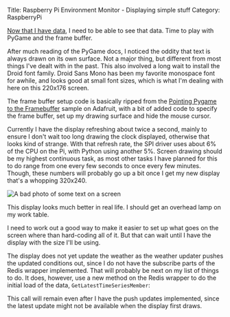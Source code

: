 Title: Raspberry Pi Environment Monitor - Displaying simple stuff
Category: RaspberryPi

[Now that I have data]({filename}raspberry-pi-enviornment-monitor-forecast.io-integration.md), I
need to be able to see that data. Time to play with PyGame and the frame buffer.

After much reading of the PyGame docs, I noticed the oddity that text is always drawn on its
own surface. Not a major thing, but different from most things I've dealt with in the past.
This also involved a long wait to install the Droid font family. Droid Sans Mono has been
my favorite monospace font for awhile, and looks good at small font sizes, which is what I'm
dealing with here on this 220x176 screen.

<script src="https://gist.github.com/msieker/2f85e4af22cbc262e51b.js"></script>

The frame buffer setup code is basically ripped from the 
[Pointing Pygame to the Framebuffer](https://learn.adafruit.com/pi-video-output-using-pygame/pointing-pygame-to-the-framebuffer)
sample on Adafruit, with a bit of added code to specify the frame buffer, set up my drawing
surface and hide the mouse cursor.

Currently I have the display refreshing about twice a second, mainly to ensure I don't wait
too long drawing the clock displayed, otherwise that looks kind of strange. With that refresh
rate, the SPI driver uses about 6% of the CPU on the Pi, with Python using another 5%. Screen
drawing should be my highest continuous task, as most other tasks I have planned for this to
do range from one every few seconds to once every few minutes. Though, these numbers will
probably go up a bit once I get my new display that's a whopping 320x240.

![A bad photo of some text on a screen]({filename}media\pi-env-mon-intro\simpledisplay.jpg)

This display looks much better in real life. I should get an overhead lamp on my work table.

I need to work out a good way to make it easier to set up what goes on the screen where than
hard-coding all of it. But that can wait until I have the display with the size I'll be using.

The display does not yet update the weather as the weather updater pushes the updated conditions
out, since I do not have the subscribe parts of the Redis wrapper implemented. That will probably
be next on my list of things to do. It does, however, use a new method on the Redis wrapper
to do the initial load of the data, `GetLatestTimeSeriesMember`:

<script src="https://gist.github.com/msieker/e9954fad7464e72cd7f5.js"></script>

This call will remain even after I have the push updates implemented, since the latest update
might not be available when the display first draws.